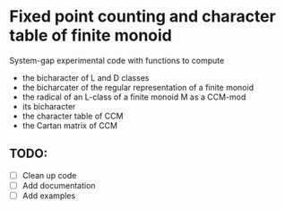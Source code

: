 # Fixed point counting and character table of finite monoid

System-gap experimental code with functions to compute
  - the bicharacter of L and D classes
  - the bicharcater of the regular representation of a finite monoid
  - the radical of an L-class of a finite monoid M as a CCM-mod
  - its bicharacter
  - the character table of CCM
  - the Cartan matrix of CCM

## TODO:
  - [ ] Clean up code
  - [ ] Add documentation
  - [ ] Add examples
